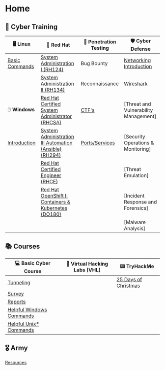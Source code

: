 # Home

## :book: Cyber Training

| :desktop_computer: Linux           | :red_circle: Red Hat                                         | :memo: Penetration Testing   | :shield: Cyber Defense                               |
| ---------------------------------- | ------------------------------------------------------------ | ---------------------------- | ---------------------------------------------------- |
| [Basic Commands](basic_linux.html) | [System Administration I (RH124)](https://edooty.github.io/rh124.html) | Bug Bounty                   | [Networking Introduction](network_introduction.html) |
|                                    | [System Administration II (RH134)](rh134.html)               | Reconnaissance               | [Wireshark](wireshark.html)                          |
| :computer_mouse: **Windows**       | [Red Hat Certified System Administrator (RHCSA)](ex200.html) | [CTF's](ctf.html)            | [Threat and Vulnerability Management]                |
| [Introduction](windows.html)       | [System Administration III Automation (Ansible) (RH294)](rh294.html) | [Ports/Services](ports.html) | [Security Operations & Monitoring]                   |
|                                    | [Red Hat Certified Engineer (RHCE)](ex294.html)              |                              | [Threat Emulation]                                   |
|                                    | [Red Hat OpenShift I: Containers & Kubernetes (DO180)](do180.html) |                              | [Incident Response and Forensics]                    |
|                                    |                                                              |                              | [Malware Analysis]                                   |

## :books: Courses

| :computer: Basic Cyber Course                    | :key: Virtual Hacking Labs (VHL) | :keyboard: **TryHackMe**                         |
| ------------------------------------------------ | -------------------------------- | ------------------------------------------------ |
| [Tunneling](tunneling.html)                      |                                  | [25 Days of Christmas](tryhackme_christmas.html) |
| [Survey](survey.html)                            |                                  |                                                  |
| [Reports](basic_reports.html)                    |                                  |                                                  |
| [Helpful Windows Commands](helpful_windows.html) |                                  |                                                  |
| [Helpful Unix* Commands](helpful_linux.html)     |                                  |                                                  |

## :medal_military: Army

[Resources](army_resources.html)

